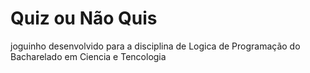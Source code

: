 # Quiz ou Não Quis

joguinho desenvolvido para a disciplina de Logica de Programação do Bacharelado em Ciencia e Tencologia

